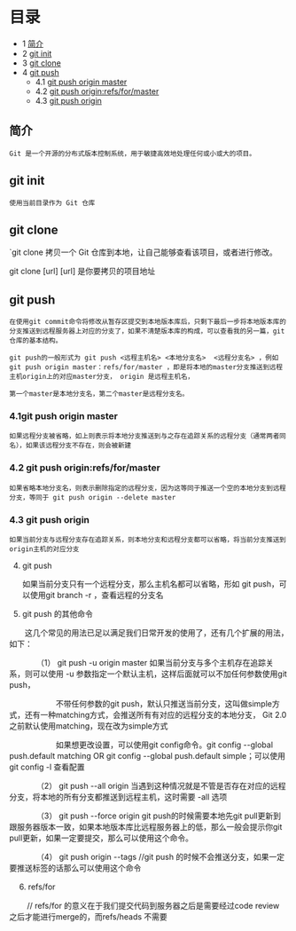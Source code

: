 # 目录
* 1 [简介](#简介)
* 2 [git init](#git-init)
* 3 [git clone](#git-clone)
* 4 [git push](#git-push)
  * 4.1 [git push origin master](#41git-push-origin-master-master)
  * 4.2 [git push origin:refs/for/master](#git-push-origin:refs/for/master)
  * 4.3 [git push origin](#43-git-push-origin)
  
## 简介
    Git 是一个开源的分布式版本控制系统，用于敏捷高效地处理任何或小或大的项目。
## git init
    使用当前目录作为 Git 仓库
## git clone
 `git clone 拷贝一个 Git 仓库到本地，让自己能够查看该项目，或者进行修改。
 
  git clone [url]  [url] 是你要拷贝的项目地址

## git push

	在使用git commit命令将修改从暂存区提交到本地版本库后，只剩下最后一步将本地版本库的分支推送到远程服务器上对应的分支了，如果不清楚版本库的构成，可以查看我的另一篇，git 仓库的基本结构。

    git push的一般形式为 git push <远程主机名> <本地分支名>  <远程分支名> ，例如 git push origin master：refs/for/master ，即是将本地的master分支推送到远程主机origin上的对应master分支， origin 是远程主机名，

    第一个master是本地分支名，第二个master是远程分支名。

### 4.1git push origin master

	如果远程分支被省略，如上则表示将本地分支推送到与之存在追踪关系的远程分支（通常两者同名），如果该远程分支不存在，则会被新建
        
### 4.2 git push origin:refs/for/master 

	如果省略本地分支名，则表示删除指定的远程分支，因为这等同于推送一个空的本地分支到远程分支，等同于 git push origin --delete master

### 4.3 git push origin
				
	如果当前分支与远程分支存在追踪关系，则本地分支和远程分支都可以省略，将当前分支推送到origin主机的对应分支 

4. git push

	如果当前分支只有一个远程分支，那么主机名都可以省略，形如 git push，可以使用git branch -r ，查看远程的分支名

5. git push 的其他命令

　　这几个常见的用法已足以满足我们日常开发的使用了，还有几个扩展的用法，如下：

　　　　（1） git push -u origin master 如果当前分支与多个主机存在追踪关系，则可以使用 -u 参数指定一个默认主机，这样后面就可以不加任何参数使用git push，

　　　　　　不带任何参数的git push，默认只推送当前分支，这叫做simple方式，还有一种matching方式，会推送所有有对应的远程分支的本地分支， Git 2.0之前默认使用matching，现在改为simple方式

　　　　　　如果想更改设置，可以使用git config命令。git config --global push.default matching OR git config --global push.default simple；可以使用git config -l 查看配置

　　　　（2） git push --all origin 当遇到这种情况就是不管是否存在对应的远程分支，将本地的所有分支都推送到远程主机，这时需要 -all 选项

　　　　（3） git push --force origin git push的时候需要本地先git pull更新到跟服务器版本一致，如果本地版本库比远程服务器上的低，那么一般会提示你git pull更新，如果一定要提交，那么可以使用这个命令。

　　　　（4） git push origin --tags //git push 的时候不会推送分支，如果一定要推送标签的话那么可以使用这个命令

　   6. refs/for

　　  // refs/for 的意义在于我们提交代码到服务器之后是需要经过code review 之后才能进行merge的，而refs/heads 不需要
